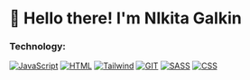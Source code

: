 <h1>👋 Hello there! I'm NIkita Galkin</h3>



### Technology:
[![JavaScript](https://img.shields.io/badge/-JavaScript-black?style=for-the-badge&logo=javascript)]()
[![HTML](https://img.shields.io/badge/-HTML-black?style=for-the-badge&logo=html5)]()
[![Tailwind](https://img.shields.io/badge/-Tailwind-black?style=for-the-badge&logo=tailwindcss&logoColor=#06B6D4)]()
[![GIT](https://img.shields.io/badge/-git-black?style=for-the-badge&logo=git&logoColor=#F05032)]()
[![SASS](https://img.shields.io/badge/-sass-black?style=for-the-badge&logo=sass&logoColor=#CC6699)]()
[![CSS](https://img.shields.io/badge/-CSS-black?style=for-the-badge&logo=css3&logoColor=blue)]()
